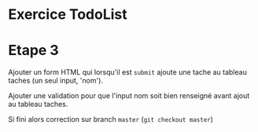 # Exercice TodoList

# Etape 3

Ajouter un form HTML qui lorsqu'il est `submit` ajoute une tache au tableau taches (un seul input, 'nom').

Ajouter une validation pour que l'input nom soit bien renseigné avant ajout au tableau taches.

Si fini alors correction sur branch `master` (`git checkout master`)
